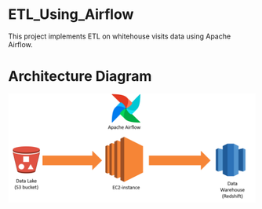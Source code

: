 # ETL_Using_Airflow
This project implements ETL on whitehouse visits data using Apache Airflow.
# Architecture Diagram
![alt text](https://github.com/ShreyasK2411/ETL_Using_Airflow/blob/d69632490cbe0d1cfcf1ee23d51e010934a30c46/images/architecture.png?raw=true)

